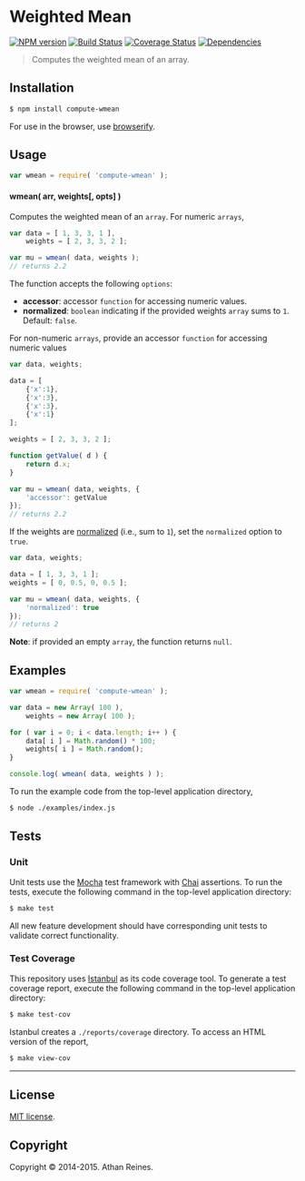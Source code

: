 Weighted Mean
===
[![NPM version][npm-image]][npm-url] [![Build Status][travis-image]][travis-url] [![Coverage Status][coveralls-image]][coveralls-url] [![Dependencies][dependencies-image]][dependencies-url]

> Computes the weighted mean of an array.


## Installation

``` bash
$ npm install compute-wmean
```

For use in the browser, use [browserify](https://github.com/substack/node-browserify).


## Usage

``` javascript
var wmean = require( 'compute-wmean' );
```


#### wmean( arr, weights[, opts] )

Computes the weighted mean of an `array`. For numeric `arrays`,

``` javascript
var data = [ 1, 3, 3, 1 ],
	weights = [ 2, 3, 3, 2 ];

var mu = wmean( data, weights );
// returns 2.2
```

The function accepts the following `options`:

*	__accessor__: accessor `function` for accessing numeric values.
*	__normalized__: `boolean` indicating if the provided weights `array` sums to `1`. Default: `false`.

For non-numeric `arrays`, provide an accessor `function` for accessing numeric values

``` javascript
var data, weights;

data = [
	{'x':1},
	{'x':3},
	{'x':3},
	{'x':1}
];

weights = [ 2, 3, 3, 2 ];

function getValue( d ) {
	return d.x;
}

var mu = wmean( data, weights, {
	'accessor': getValue
});
// returns 2.2
```

If the weights are [normalized](http://en.wikipedia.org/wiki/Normalization_(statistics)) (i.e., sum to `1`), set the `normalized` option to `true`.

``` javascript
var data, weights;

data = [ 1, 3, 3, 1 ];
weights = [ 0, 0.5, 0, 0.5 ];

var mu = wmean( data, weights, {
	'normalized': true
});
// returns 2
```


__Note__: if provided an empty `array`, the function returns `null`.




## Examples

``` javascript
var wmean = require( 'compute-wmean' );

var data = new Array( 100 ),
	weights = new Array( 100 );

for ( var i = 0; i < data.length; i++ ) {
	data[ i ] = Math.random() * 100;
	weights[ i ] = Math.random();
}

console.log( wmean( data, weights ) );
```

To run the example code from the top-level application directory,

``` bash
$ node ./examples/index.js
```


## Tests

### Unit

Unit tests use the [Mocha](http://mochajs.org) test framework with [Chai](http://chaijs.com) assertions. To run the tests, execute the following command in the top-level application directory:

``` bash
$ make test
```

All new feature development should have corresponding unit tests to validate correct functionality.


### Test Coverage

This repository uses [Istanbul](https://github.com/gotwarlost/istanbul) as its code coverage tool. To generate a test coverage report, execute the following command in the top-level application directory:

``` bash
$ make test-cov
```

Istanbul creates a `./reports/coverage` directory. To access an HTML version of the report,

``` bash
$ make view-cov
```



---
## License

[MIT license](http://opensource.org/licenses/MIT). 


## Copyright

Copyright &copy; 2014-2015. Athan Reines.


[npm-image]: http://img.shields.io/npm/v/compute-wmean.svg
[npm-url]: https://npmjs.org/package/compute-wmean

[travis-image]: http://img.shields.io/travis/compute-io/wmean/master.svg
[travis-url]: https://travis-ci.org/compute-io/wmean

[coveralls-image]: https://img.shields.io/coveralls/compute-io/wmean/master.svg
[coveralls-url]: https://coveralls.io/r/compute-io/wmean?branch=master

[dependencies-image]: http://img.shields.io/david/compute-io/wmean.svg
[dependencies-url]: https://david-dm.org/compute-io/wmean

[dev-dependencies-image]: http://img.shields.io/david/dev/compute-io/wmean.svg
[dev-dependencies-url]: https://david-dm.org/dev/compute-io/wmean

[github-issues-image]: http://img.shields.io/github/issues/compute-io/wmean.svg
[github-issues-url]: https://github.com/compute-io/wmean/issues
